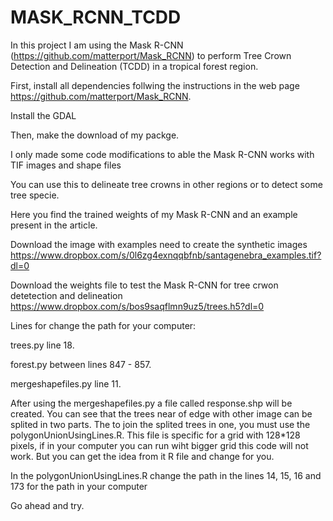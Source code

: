 # MASK_RCNN_TCDD
In this project I am using the Mask R-CNN (https://github.com/matterport/Mask_RCNN) to perform Tree Crown Detection and Delineation (TCDD) in a tropical forest region.

First, install all dependencies follwing the instructions in the web page https://github.com/matterport/Mask_RCNN.

Install the GDAL

Then, make the download of my packge.

I only made some code modifications to able the Mask R-CNN works with TIF images and shape files

You can use this to delineate tree crowns in other regions or to detect some tree specie.

Here you find the trained weights of my Mask R-CNN and an example present in the article.

Download the image with examples need to create the synthetic images
https://www.dropbox.com/s/0l6zg4exnqqbfnb/santagenebra_examples.tif?dl=0

Download the weights file to test the Mask R-CNN for tree crwon detetection and delineation
https://www.dropbox.com/s/bos9saqflmn9uz5/trees.h5?dl=0

Lines for change the path for your computer:

trees.py line 18.

forest.py between lines 847 - 857.

mergeshapefiles.py line 11.

After using the mergeshapefiles.py a file called response.shp will be created. You can see that the trees near of edge with other image can be splited in two parts. The to join the splited trees in one, you must use the polygonUnionUsingLines.R. This file is specific for a grid with 128*128 pixels, if in your computer you can run wiht bigger grid this code will not work. But you can get the idea from it R file and change for you.

In the polygonUnionUsingLines.R change the path in the lines 14, 15, 16 and 173 for the path in your computer
    
Go ahead and try.
